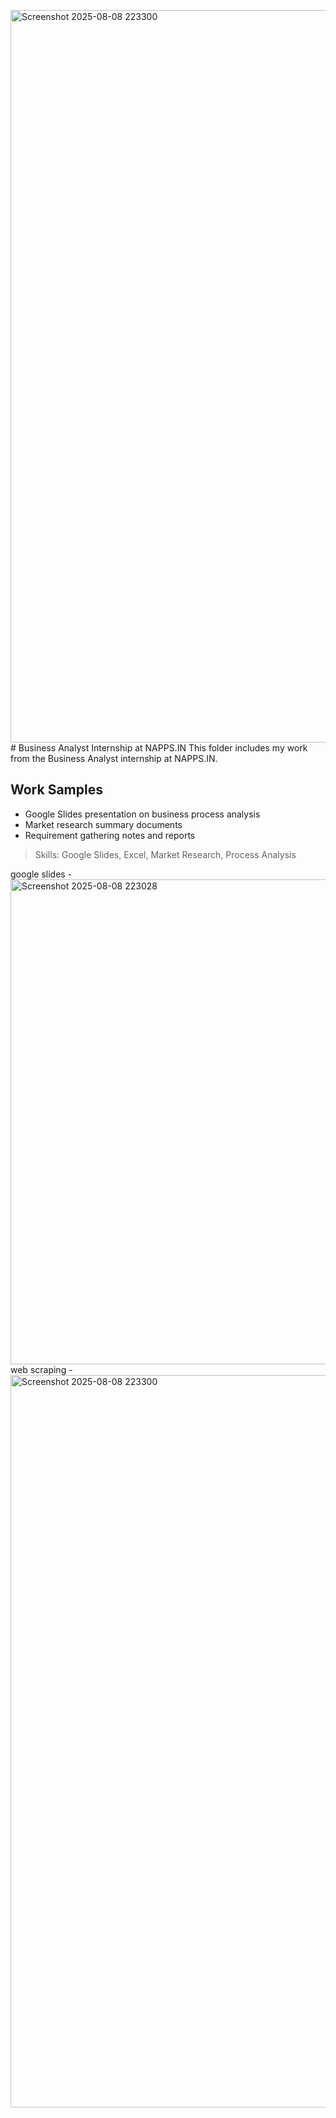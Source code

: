 <img width="1741" height="1172" alt="Screenshot 2025-08-08 223300" src="https://github.com/user-attachments/assets/eacf7ca3-6c40-4430-878d-e3554b3df9c4" /># Business Analyst Internship at NAPPS.IN
This folder includes my work from the Business Analyst internship at NAPPS.IN.

## Work Samples
- Google Slides presentation on business process analysis
- Market research summary documents
- Requirement gathering notes and reports

> Skills: Google Slides, Excel, Market Research, Process Analysis

google slides -<img width="1656" height="776" alt="Screenshot 2025-08-08 223028" src="https://github.com/user-attachments/assets/78f7dbcc-a6a4-4154-934c-afd0a2f9019d" />
web scraping - <img width="1741" height="1172" alt="Screenshot 2025-08-08 223300" src="https://github.com/user-attachments/assets/70f8ec8a-662e-4192-9c9e-73da212ad021" />
